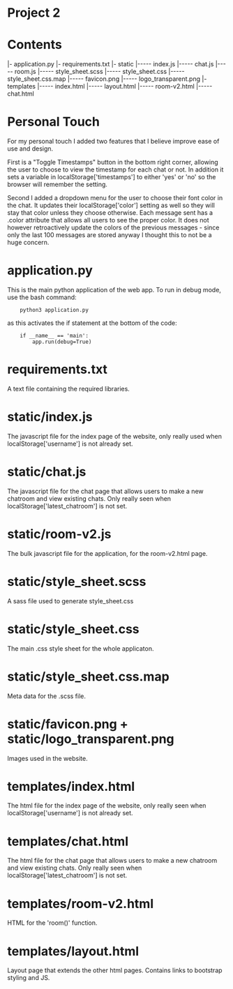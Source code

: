 # Project 2

# Contents

|- application.py
|- requirements.txt
|- static
|----- index.js
|----- chat.js
|----- room.js
|----- style_sheet.scss
|----- style_sheet.css
|----- style_sheet.css.map
|----- favicon.png
|----- logo_transparent.png
|- templates
|----- index.html
|----- layout.html
|----- room-v2.html
|----- chat.html


# Personal Touch

For my personal touch I added two features that I believe improve ease of use and design.  

First is a "Toggle Timestamps" button in the bottom right corner, allowing the user to choose to view the timestamp for each chat or not.  In addition it sets a variable in localStorage['timestamps'] to either 'yes' or 'no' so the browser will remember the setting.

Second I added a dropdown menu for the user to choose their font color in the chat.  It updates their localStorage['color'] setting as well so they will stay that color unless they choose otherwise. 
Each message sent has a .color attribute that allows all users to see the proper color.  It does not however retroactively update the colors of the previous messages - since only the last 100 messages are stored anyway I thought this to not be a huge concern.

# application.py

This is the main python application of the web app.  To run in debug mode, use the bash command:

        python3 application.py
        
as this activates the if statement at the bottom of the code:

        if __name__ == 'main':
            app.run(debug=True)
            
# requirements.txt

A text file containing the required libraries.


# static/index.js

The javascript file for the index page of the website, only really used when localStorage['username'] is not already set.

# static/chat.js

The javascript file for the chat page that allows users to make a new chatroom and view existing chats.  Only really seen when localStorage['latest_chatroom'] is not set.

# static/room-v2.js

The bulk javascript file for the application, for the room-v2.html page. 

# static/style_sheet.scss

A sass file used to generate style_sheet.css

# static/style_sheet.css

The main .css style sheet for the whole applicaton.

# static/style_sheet.css.map

Meta data for the .scss file.

# static/favicon.png + static/logo_transparent.png

Images used in the website.

# templates/index.html

The html file for the index page of the website, only really seen when localStorage['username'] is not already set.

# templates/chat.html

The html file for the chat page that allows users to make a new chatroom and view existing chats.  Only really seen when localStorage['latest_chatroom'] is not set.

# templates/room-v2.html

HTML for the 'room()' function.

# templates/layout.html

Layout page that extends the other html pages.  Contains links to bootstrap styling and JS.
